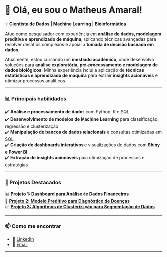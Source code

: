 # 👋 Olá, eu sou o Matheus Amaral!  

💡 **Cientista de Dados | Machine Learning | Bioinformática**  

Atuo como pesquisador com experiência em **análise de dados, modelagem preditiva e aprendizado de máquina**, aplicando técnicas avançadas para resolver desafios complexos e apoiar a **tomada de decisão baseada em dados**.  

Atualmente, estou cursando um **mestrado acadêmico**, onde desenvolvo soluções para **análise exploratória, pré-processamento e modelagem de dados biológicos**. Minha experiência inclui a aplicação de **técnicas estatísticas e aprendizado de máquina** para extrair **insights acionáveis** e otimizar processos analíticos.  

---

### 📊 Principais habilidades  
✔️ **Análise e processamento de dados** com Python, R e SQL  
✔️ **Desenvolvimento de modelos de Machine Learning** para classificação, regressão e clusterização  
✔️ **Manipulação de bancos de dados relacionais** e consultas otimizadas em SQL  
✔️ **Criação de dashboards interativos** e visualizações de dados com **Shiny e Power BI**  
✔️ **Extração de insights acionáveis** para otimização de processos e estratégias  

---

### 📂 Projetos Destacados  
📊 **[Projeto 1: Dashboard para Análise de Dados Financeiros](#)**  
🤖 **[Projeto 2: Modelo Preditivo para Diagnóstico de Doenças](#)**  
📈 **[Projeto 3: Algoritmos de Clusterização para Segmentação de Dados](#)**  

---

### 📫 Como me encontrar  
- 💼 [LinkedIn](https://www.linkedin.com/in/maatheusamaral/)
- 📧 [Email](mas.matheus9@gmail.com) 
---
